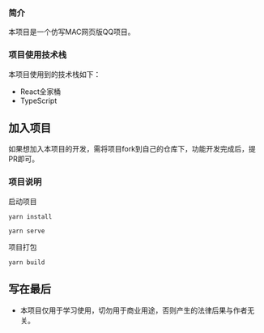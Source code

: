 ### 简介

本项目是一个仿写MAC网页版QQ项目。

### 项目使用技术栈

本项目使用到的技术栈如下：
* React全家桶
* TypeScript

## 加入项目

如果想加入本项目的开发，需将项目fork到自己的仓库下，功能开发完成后，提PR即可。
### 项目说明

启动项目

```
yarn install
```

```
yarn serve
```

项目打包

```
yarn build
```

## 写在最后

* 本项目仅用于学习使用，切勿用于商业用途，否则产生的法律后果与作者无关。
